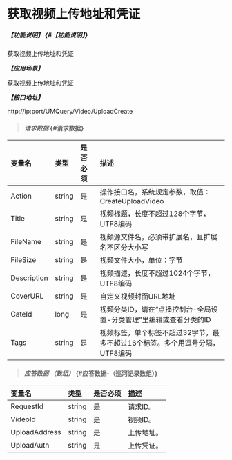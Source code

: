 # 获取视频上传地址和凭证

##### _【功能说明】_ {#【功能说明】}

获取视频上传地址和凭证

_**【应用场景】**_

获取视频上传地址和凭证

_**【接口地址】**_

http://ip:port/UMQuery/Video/UploadCreate

> #### _请求数据_ {#请求数据}

| 变量名 | 类型 | 是否必须 | 描述 |
| :--- | :--- | :--- | :--- |
| Action | string | 是 | 操作接口名，系统规定参数，取值：CreateUploadVideo |
| Title | string | 是 | 视频标题，长度不超过128个字节，UTF8编码 |
| FileName| string | 是 | 视频源文件名，必须带扩展名，且扩展名不区分大小写 |
| FileSize| string | 是 | 视频文件大小，单位：字节 |
| Description| string | 是 |视频描述，长度不超过1024个字节，UTF8编码 |
| CoverURL| string | 是 |自定义视频封面URL地址 |
| CateId| long | 是 |视频分类ID，请在“点播控制台-全局设置-分类管理”里编辑或查看分类的ID|
| Tags| string | 是 |视频标签，单个标签不超过32字节，最多不超过16个标签。多个用逗号分隔，UTF8编码|

> #### _应答数据 （数组）_ {#应答数据-（巡河记录数组）}

| 变量名 | 类型 | 是否必须 | 描述 |
| :--- | :--- | :--- | :--- |
| RequestId | string | 是 | 请求ID。 |
| VideoId | string | 是 | 视频ID。|
| UploadAddress| string | 是 |上传地址。 |
| UploadAuth| string | 是 | 上传凭证。 |

























